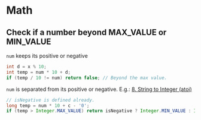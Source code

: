 # Math

## Check if a number beyond MAX_VALUE or MIN_VALUE

`num` keeps its positive or negative

```java
int d = x % 10;
int temp = num * 10 + d;
if (temp / 10 != num) return false; // Beyond the max value.
```

`num` is separated from its positive or negative. E.g.: [8. String to Integer (atoi)](../Solutions/008_String_to_Integer/README.md)

```java
// isNegative is defined already.
long temp = num * 10 + c - '0';
if (temp > Integer.MAX_VALUE) return isNegative ? Integer.MIN_VALUE : Integer.MAX_VALUE;
```